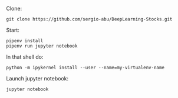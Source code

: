 
Clone:
```
git clone https://github.com/sergio-abu/DeepLearning-Stocks.git
```
Start:
```
pipenv install
pipenv run jupyter notebook
```
In that shell do:
```
python -m ipykernel install --user --name=my-virtualenv-name
```
Launch jupyter notebook:
```
jupyter notebook
```
